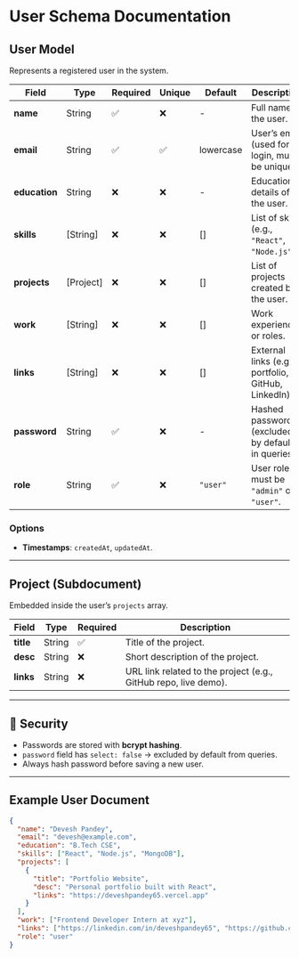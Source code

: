 # User Schema Documentation

## **User Model**
Represents a registered user in the system.

| Field       | Type        | Required | Unique | Default | Description |
|-------------|------------|----------|--------|---------|-------------|
| **name**    | String     | ✅       | ❌      | -       | Full name of the user. |
| **email**   | String     | ✅       | ✅      | lowercase | User’s email (used for login, must be unique). |
| **education** | String   | ❌       | ❌      | -       | Education details of the user. |
| **skills**  | [String]   | ❌       | ❌      | []      | List of skills (e.g., `"React"`, `"Node.js"`). |
| **projects** | [Project] | ❌       | ❌      | []      | List of projects created by the user. |
| **work**    | [String]   | ❌       | ❌      | []      | Work experiences or roles. |
| **links**   | [String]   | ❌       | ❌      | []      | External links (e.g., portfolio, GitHub, LinkedIn). |
| **password** | String    | ✅       | ❌      | -       | Hashed password (excluded by default in queries). |
| **role**    | String     | ✅       | ❌      | `"user"` | User role, must be `"admin"` or `"user"`. |

### Options
- **Timestamps**: `createdAt`, `updatedAt`.

---

## **Project (Subdocument)**
Embedded inside the user’s `projects` array.

| Field   | Type   | Required | Description |
|---------|-------|----------|-------------|
| **title** | String | ✅ | Title of the project. |
| **desc**  | String | ❌ | Short description of the project. |
| **links** | String | ❌ | URL link related to the project (e.g., GitHub repo, live demo). |

---

## 🔐 Security
- Passwords are stored with **bcrypt hashing**.
- `password` field has `select: false` → excluded by default from queries.
- Always hash password before saving a new user.

---

## Example User Document
```json
{
  "name": "Devesh Pandey",
  "email": "devesh@example.com",
  "education": "B.Tech CSE",
  "skills": ["React", "Node.js", "MongoDB"],
  "projects": [
    {
      "title": "Portfolio Website",
      "desc": "Personal portfolio built with React",
      "links": "https://deveshpandey65.vercel.app"
    }
  ],
  "work": ["Frontend Developer Intern at xyz"],
  "links": ["https://linkedin.com/in/deveshpandey65", "https://github.com/deveshpandey65"],
  "role": "user"
}

